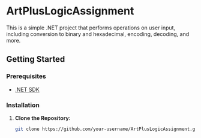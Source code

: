 # ArtPlusLogicAssignment

This is a simple .NET project that performs operations on user input, including conversion to binary and hexadecimal, encoding, decoding, and more.

## Getting Started

### Prerequisites

- [.NET SDK](https://dotnet.microsoft.com/download)

### Installation

1. **Clone the Repository:**

   ```bash
   git clone https://github.com/your-username/ArtPlusLogicAssignment.git
